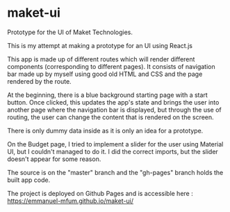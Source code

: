 # maket-ui
Prototype for the UI of Maket Technologies.

This is my attempt at making a prototype for an UI using React.js

This app is made up of different routes which will render different components (corresponding to different pages).
It consists of navigation bar made up by myself using good old HTML and CSS and the page rendered by the route.

At the beginning, there is a blue background starting page with a start button. Once clicked, this updates the app's state
and brings the user into another page where the navigation bar is displayed, but through the use of routing, the user 
can change the content that is rendered on the screen.

There is only dummy data inside as it is only an idea for a prototype.

On the Budget page, I tried to implement a slider for the user using Material UI, but I couldn't managed to do it.
I did the correct imports, but the slider doesn't appear for some reason.

The source is on the "master" branch and the "gh-pages" branch holds the built app code.

The project is deployed on Github Pages and is accessible here : https://emmanuel-mfum.github.io/maket-ui/




